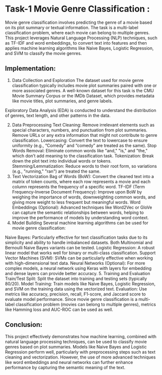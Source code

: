 # Task-1 Movie Genre Classification :

Movie genre classification involves predicting the genre of a movie based on its plot summary or textual information. The task is a multi-label classification problem, where each movie can belong to multiple genres. This project leverages Natural Language Processing (NLP) techniques, such as TF-IDF and word embeddings, to convert text into features and then applies machine learning algorithms like Naive Bayes, Logistic Regression, and SVM to classify the movie genres.

## Implementation:
1. Data Collection and Exploration
The dataset used for movie genre classification typically includes movie plot summaries paired with one or more associated genres. A well-known dataset for this task is the CMU Movie Summary Corpus or the IMDb Dataset, which provides metadata like movie titles, plot summaries, and genre labels.

Exploratory Data Analysis (EDA) is conducted to understand the distribution of genres, text length, and other patterns in the data.

2. Data Preprocessing
Text Cleaning:
Remove irrelevant elements such as special characters, numbers, and punctuation from plot summaries.
Remove URLs or any extra information that might not contribute to genre classification.
Lowercasing:
Convert the text to lowercase to ensure uniformity (e.g., “Comedy” and “comedy” are treated as the same).
Stop Words Removal:
Eliminate common words like "and," "is," and "the," which don’t add meaning to the classification task.
Tokenization:
Break down the plot text into individual words or tokens.
Stemming/Lemmatization:
Reduce words to their root form, so variations (e.g., "running," "ran") are treated the same.
3. Text Vectorization
Bag of Words (BoW):
Convert the cleaned text into a matrix of token counts, where each row represents a movie and each column represents the frequency of a specific word.
TF-IDF (Term Frequency-Inverse Document Frequency):
Improve upon BoW by weighing the importance of words, downweighting common words, and giving more weight to less frequent but meaningful words.
Word Embeddings (Optional):
Advanced techniques like Word2Vec or GloVe can capture the semantic relationships between words, helping to improve the performance of models by understanding word context.
4. Model Building
Several machine learning algorithms can be used for movie genre classification:

Naive Bayes:
Particularly effective for text classification tasks due to its simplicity and ability to handle imbalanced datasets.
Both Multinomial and Bernoulli Naive Bayes variants can be tested.
Logistic Regression:
A robust linear model that works well for binary or multi-class classification.
Support Vector Machines (SVM):
SVMs can be particularly effective when working with high-dimensional text data.
Neural Networks (Optional):
For more complex models, a neural network using Keras with layers for embedding and dense layers can provide better accuracy.
5. Training and Evaluation
Train/Test Split:
Split the dataset into training and testing sets (typically 80/20).
Model Training:
Train models like Naive Bayes, Logistic Regression, and SVM on the training data using the vectorized text.
Evaluation:
Use metrics like accuracy, precision, recall, F1-score, and Jaccard score to evaluate model performance.
Since movie genre classification is a multi-label classification problem (movies can belong to multiple genres), metrics like Hamming loss and AUC-ROC can be used as well.

## Conclusion:
This project effectively demonstrates how machine learning, combined with natural language processing techniques, can be used to classify movie genres based on plot summaries. Models like Naive Bayes and Logistic Regression perform well, particularly with preprocessing steps such as text cleaning and vectorization. However, the use of more advanced techniques like word embeddings and neural networks can further enhance performance by capturing the semantic meaning of the text.
